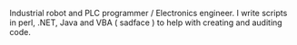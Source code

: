Industrial robot and PLC programmer / Electronics engineer.
I write scripts in perl, .NET, Java and VBA ( sadface ) to help with creating and auditing code.
